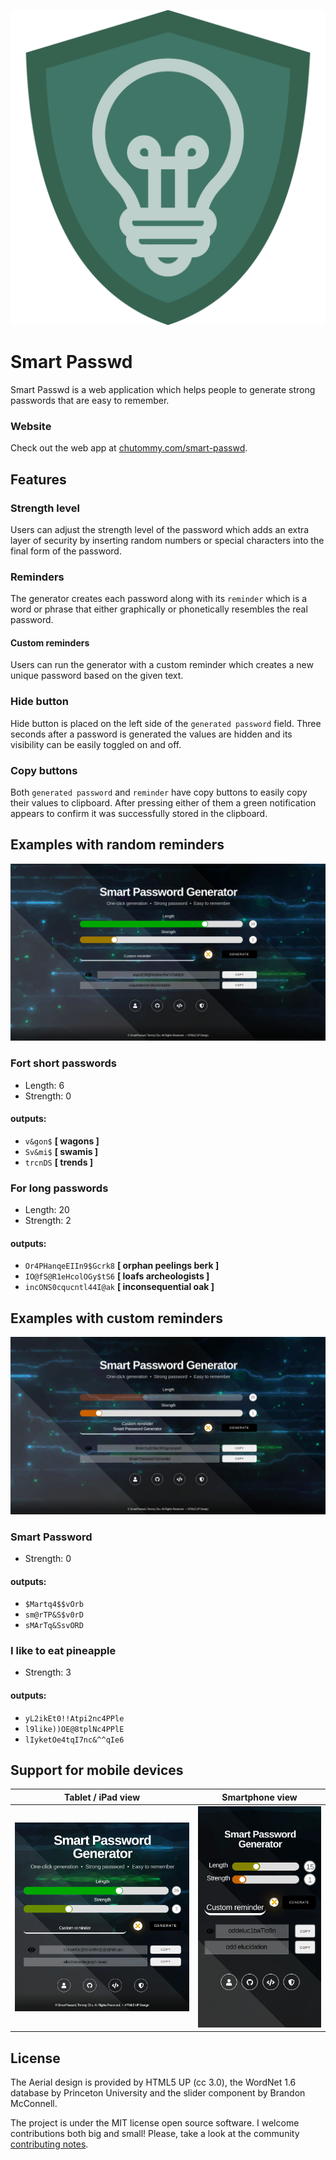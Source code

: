 ![SmartPasswd logo](public/assets/images/logo.svg)

# Smart Passwd

Smart Passwd is a web application which helps people to generate strong passwords that are easy to remember.

### Website

Check out the web app at [chutommy.com/smart-passwd](https://chutommy.com/smart-passwd/).

## Features

### Strength level

Users can adjust the strength level of the password which adds an extra layer of security by inserting random
numbers or special characters into the final form of the password.

### Reminders

The generator creates each password along with its `reminder` which is a word or phrase that either graphically
or phonetically resembles the real password.

#### Custom reminders

Users can run the generator with a custom reminder which creates a new unique password based on the given text.

### Hide button

Hide button is placed on the left side of the `generated password` field. Three seconds after a password is generated
the values are hidden and its visibility can be easily toggled on and off.

### Copy buttons

Both `generated password` and `reminder` have copy buttons to easily copy their values to clipboard. After pressing
either of them a green notification appears to confirm it was successfully stored in the clipboard.

## Examples with random reminders

![Screenshot 1](imgs/screenshot_1.png)

### Fort short passwords

* Length:   6
* Strength: 0

#### outputs:

* `v&gon$` **[ wagons ]**
* `Sv&mi$` **[ swamis ]**
* `trcnDS` **[ trends ]**

### For long passwords

* Length:   20
* Strength: 2

#### outputs:

* `Or4PHanqeEIIn9$Gcrk8` **[ orphan peelings berk ]**
* `IO@fS@R1eHcolOGy$tS6` **[ loafs archeologists ]**
* `incONS0cqucntl44I@ak` **[ inconsequential oak ]**

## Examples with custom reminders

![Screenshot 2](imgs/screenshot_2.png)

### Smart Password

* Strength: 0

#### outputs:

* `$Martq4$$vOrb`
* `sm@rTP&S$v0rD`
* `sMArTq&SsvORD`

### I like to eat pineapple

* Strength: 3

#### outputs:

* `yL2ikEt0!!Atpi2nc4PPle`
* `l9like))OE@8tplNc4PPlE`
* `lIyketOe4tqI7nc&^^qIe6`

## Support for mobile devices

Tablet / iPad view | Smartphone view
| :---: | :---: |
| ![Screenshot 1](imgs/screenshot_3.png) | ![Screenshot 1](imgs/screenshot_4.png) |

## License

The Aerial design is provided by HTML5 UP (cc 3.0), the WordNet 1.6 database by Princeton University
and the slider component by Brandon McConnell.

The project is under the MIT license open source software. I welcome contributions both big
and small! Please, take a look at the community [contributing notes](https://github.com/chutommy/smart-passwd/blob/master/CONTRIBUTING.md).
